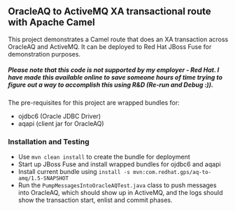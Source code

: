 ## OracleAQ to ActiveMQ XA transactional route with Apache Camel
 This project demonstrates a Camel route that does an XA transaction across OracleAQ and ActiveMQ. It can be deployed to Red Hat JBoss Fuse for demonstration purposes.

##### Please note that this code is not supported by my employer - Red Hat. I have made this available online to save someone hours of time trying to figure out a way to accomplish this using R&D (Re-run and Debug :)).

 The pre-requisites for this project are wrapped bundles for:

* ojdbc6 (Oracle JDBC Driver)
* aqapi (client jar for OracleAQ)

### Installation and Testing

 * Use `mvn clean install` to create the bundle for deployment
 * Start up JBoss Fuse and install wrapped bundles for ojdbc6 and aqapi
 * Install current bundle using `install -s mvn:com.redhat.gps/aq-to-amq/1.5-SNAPSHOT`
 * Run the `PumpMessagesIntoOracleAQTest.java` class to push messages into OracleAQ, which should show up in ActiveMQ, and the logs should show the transaction start, enlist and commit phases.
